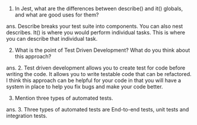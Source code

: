 1. In Jest, what are the differences between describe() and it()          globals, and what are good uses for them?

ans. Describe breaks your test suite into components. You can also          nest describes.  It() is where you would perform individual            tasks. This is where you can describe that individual task.

2. What is the point of Test Driven Development? What do you think        about this approach?

ans. 2.	Test driven development allows you to create test for code             before writing the code. It allows you to write testable code          that can be refactored. I think this approach can be helpful           for your code in that you will have a system in place to help          you fix bugs and make your code better.

3. Mention three types of automated tests.

ans. 3.	Three types of automated tests are End-to-end tests, unit              tests and integration tests.
